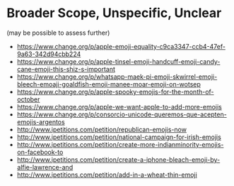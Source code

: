 Broader Scope, Unspecific, Unclear
==================================
(may be possible to assess further)

- https://www.change.org/p/apple-emoji-equality-c9ca3347-ccb4-47ef-9a63-342d94cbb224
- https://www.change.org/p/apple-tinsel-emoji-handcuff-emoji-candy-cane-emoji-this-shiz-s-important
- https://www.change.org/p/whatsapp-maek-pi-emoji-skwirrel-emoji-bleech-emoaji-goaldfish-emoji-manee-moar-emoji-on-wotsep
- https://www.change.org/p/apple-spooky-emojis-for-the-month-of-october
- https://www.change.org/p/apple-we-want-apple-to-add-more-emojis
- https://www.change.org/p/consorcio-unicode-queremos-que-acepten-emojis-argentos
- http://www.ipetitions.com/petition/republican-emojis-now
- http://www.ipetitions.com/petition/national-campaign-for-irish-emojis
- http://www.ipetitions.com/petition/create-more-indianminority-emojis-on-facebook-to
- http://www.ipetitions.com/petition/create-a-iphone-bleach-emoji-by-alfie-lawrence-and
- http://www.ipetitions.com/petition/add-in-a-wheat-thin-emoji
